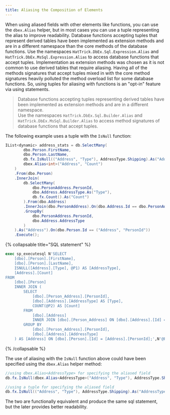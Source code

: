 ```yaml
---
title: Aliasing the Composition of Elements
---
```


When using aliased fields with other elements like functions, you can use the ```dbex.Alias``` helper, but in most cases you can use a tuple representing the alias to improve readability.  Database functions accepting tuples that represent derived tables have been implemented as extension methods and are in a different namespace than the core methods of the database functions.  Use the namespaces ```HatTrick.DbEx.Sql.Expression.Alias``` and ```HatTrick.DbEx.MsSql.Expression.Alias``` to access database functions that accept tuples.  Implementation as extension methods was chosen as it is not common to use derived tables that require aliasing.  Having all of the methods signatures that accept tuples mixed in with the core method signatures heavily polluted the method overload list for some database functions.  So, using tuples for aliasing with functions is an "opt-in" feature via using statements.  

> Database functions accepting tuples representing derived tables have been implemented as extension 
methods and are in a different namespace.  
Use the namespaces ```HatTrick.DbEx.Sql.Builder.Alias``` and ```HatTrick.DbEx.MsSql.Builder.Alias``` 
to access method signatures of database functions that accept tuples.

The following example uses a tuple with the ```IsNull``` function:

```csharp
IList<dynamic> address_stats = db.SelectMany(
        dbo.Person.FirstName,
        dbo.Person.LastName,
        db.fx.IsNull(("Address", "Type"), AddressType.Shipping).As("AddressType"),
        dbex.Alias<int>("Address", "Count")
    )
    .From(dbo.Person)
    .InnerJoin(
        db.SelectMany(
            dbo.PersonAddress.PersonId,
            dbo.Address.AddressType.As("Type"),
            db.fx.Count().As("Count")
        ).From(dbo.Address)
        .InnerJoin(dbo.PersonAddress).On(dbo.Address.Id == dbo.PersonAddress.AddressId)
        .GroupBy(
            dbo.PersonAddress.PersonId,
            dbo.Address.AddressType
        )
    ).As("Address").On(dbo.Person.Id == ("Address", "PersonId"))
    .Execute();
```

{% collapsable title="SQL statement" %}
```sql
exec sp_executesql N'SELECT
	[dbo].[Person].[FirstName],
	[dbo].[Person].[LastName],
	ISNULL([Address].[Type], @P1) AS [AddressType],
	[Address].[Count]
FROM
	[dbo].[Person]
	INNER JOIN (
		SELECT
			[dbo].[Person_Address].[PersonId],
			[dbo].[Address].[AddressType] AS [Type],
			COUNT(@P2) AS [Count]
		FROM
			[dbo].[Address]
			INNER JOIN [dbo].[Person_Address] ON [dbo].[Address].[Id] = [dbo].[Person_Address].[AddressId]
		GROUP BY
			[dbo].[Person_Address].[PersonId],
			[dbo].[Address].[AddressType]
	) AS [Address] ON [dbo].[Person].[Id] = [Address].[PersonId];',N'@P1 bigint,@P2 char(1)',@P1=0,@P2='*'

```
{% /collapsable %}

The use of aliasing with the ```IsNull``` function above could have been specified using the ```dbex.Alias``` helper method:
```csharp
//using dbex.Alias<AddressType> for specifying the aliased field
db.fx.IsNull(dbex.Alias<AddressType>("Address", "Type"), AddressType.Shipping).As("AddressType")

//using a tuple for specifying the aliased field
db.fx.IsNull(("Address", "Type"), AddressType.Shipping).As("AddressType")
```
The two are functionally equivalent and produce the same sql statement, but the later provides better readability.